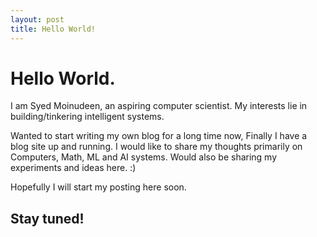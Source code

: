 ```yaml
---
layout: post
title: Hello World!
---
```


# Hello World.

I am Syed Moinudeen, an aspiring computer scientist. My interests lie in building/tinkering intelligent systems. 

Wanted to start writing my own blog for a long time now, Finally I have a blog site up and running. I would like to share my thoughts primarily on Computers, Math, ML and AI systems. Would also be sharing my experiments and ideas here. :)

Hopefully I will start my posting here soon. 

## Stay tuned!
